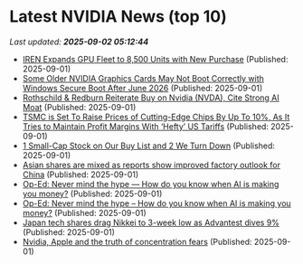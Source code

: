 # Latest NVIDIA News (top 10)
_Last updated: **2025-09-02 05:12:44**_

- [IREN Expands GPU Fleet to 8,500 Units with New Purchase](https://finance.yahoo.com/news/iren-expands-gpu-fleet-8-050456163.html) (Published: 2025-09-01)
- [Some Older NVIDIA Graphics Cards May Not Boot Correctly with Windows Secure Boot After June 2026](https://www.techpowerup.com/340520/some-older-nvidia-graphics-cards-may-not-boot-correctly-with-windows-secure-boot-after-june-2026) (Published: 2025-09-01)
- [Rothschild & Redburn Reiterate Buy on Nvidia (NVDA), Cite Strong AI Moat](https://finance.yahoo.com/news/rothschild-redburn-reiterate-buy-nvidia-045341043.html) (Published: 2025-09-01)
- [TSMC is Set To Raise Prices of Cutting-Edge Chips By Up To 10%, As It Tries to Maintain Profit Margins With ‘Hefty’ US Tariffs](https://wccftech.com/tsmc-is-set-to-raise-prices-of-cutting-edge-chips-by-up-to-10-percent/) (Published: 2025-09-01)
- [1 Small-Cap Stock on Our Buy List and 2 We Turn Down](https://finance.yahoo.com/news/1-small-cap-stock-buy-043219421.html) (Published: 2025-09-01)
- [Asian shares are mixed as reports show improved factory outlook for China](https://abcnews.go.com/Business/wireStory/asian-shares-mixed-reports-show-improved-factory-outlook-125149045) (Published: 2025-09-01)
- [Op-Ed: Never mind the hype — How do you know when AI is making you money?](https://www.digitaljournal.com/world/op-ed-never-mind-the-hype-how-do-you-know-when-ai-is-making-you-money/article) (Published: 2025-09-01)
- [Op-Ed: Never mind the hype – How do you know when AI is making you money?](https://www.digitaljournal.com/tech-science/op-ed-never-mind-the-hype-how-do-you-know-when-ai-is-making-you-money/article) (Published: 2025-09-01)
- [Japan tech shares drag Nikkei to 3-week low as Advantest dives 9%](https://economictimes.indiatimes.com/markets/stocks/news/japan-tech-shares-drag-nikkei-to-3-week-low-as-advantest-dives-9/articleshow/123626199.cms) (Published: 2025-09-01)
- [Nvidia, Apple and the truth of concentration fears](https://www.irishtimes.com/your-money/2025/09/01/nvidia-apple-and-the-truth-of-concentration-fears/) (Published: 2025-09-01)
